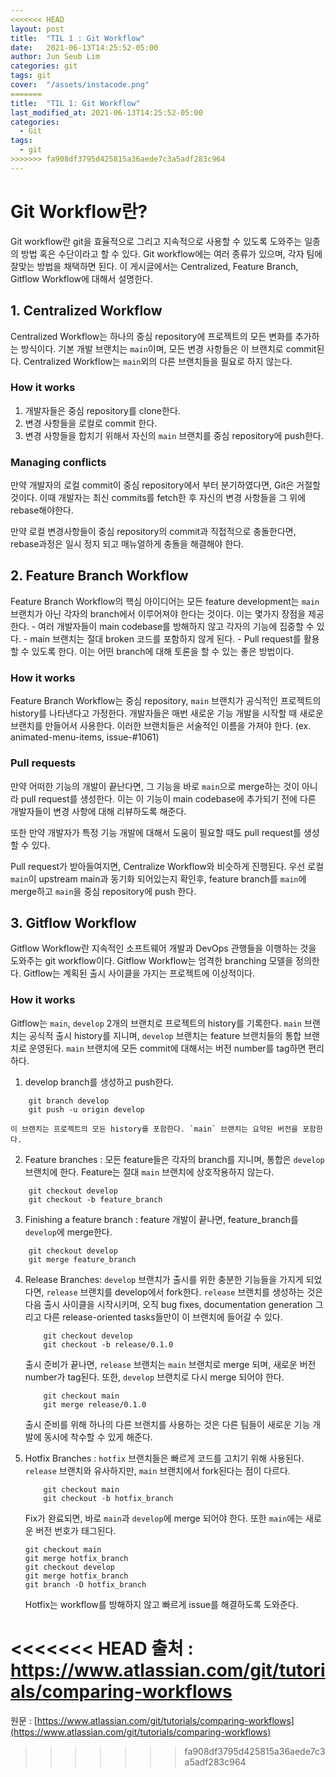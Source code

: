 ```yaml
---
<<<<<<< HEAD
layout: post
title:  "TIL 1 : Git Workflow"
date:   2021-06-13T14:25:52-05:00
author: Jun Seub Lim
categories: git
tags: git
cover:  "/assets/instacode.png"
=======
title:  "TIL 1: Git Workflow"
last_modified_at: 2021-06-13T14:25:52-05:00
categories:
  - Git
tags:
  - git
>>>>>>> fa908df3795d425815a36aede7c3a5adf283c964
---
```


# Git Workflow란?

Git workflow란 git을 효율적으로 그리고 지속적으로 사용할 수 있도록 도와주는 일종의 방법 혹은 수단이라고 할 수 있다. Git workflow에는 여러 종류가 있으며, 각자 팀에 잘맞는 방법을 채택하면 된다. 이 게시글에서는 Centralized, Feature Branch, Gitflow Workflow에 대해서 설명한다.

## 1. Centralized Workflow

Centralized Workflow는 하나의 중심 repository에 프로젝트의 모든 변화를 추가하는 방식이다. 기본 개발 브랜치는 `main`이며, 모든 변경 사항들은 이 브랜치로 commit된다. Centralized Workflow는 `main`외의 다른 브랜치들을 필요로 하지 않는다.

### How it works

1. 개발자들은 중심 repository를 clone한다.
2. 변경 사항들을 로컬로 commit 한다.
3. 변경 사항들을 합치기 위해서 자신의 `main` 브랜치를 중심 repository에 push한다.

### Managing conflicts

만약 개발자의 로컬 commit이 중심 repository에서 부터 분기하였다면, Git은 거절할 것이다. 이때 개발자는 최신 commits를 fetch한 후 자신의 변경 사항들을 그 위에 rebase해야한다.

만약 로컬 변경사항들이 중심 repository의 commit과 직접적으로 충돌한다면, rebase과정은 일시 정지 되고 매뉴얼하게 충돌을 해결해야 한다.

## 2. Feature Branch Workflow

Feature Branch Workflow의 핵심 아이디어는 모든 feature development는 `main` 브랜치가 아닌 각자의 branch에서 이루어져야 한다는 것이다. 이는 몇가지 장점을 제공한다.
    - 여러 개발자들이 main codebase를 방해하지 않고 각자의 기능에 집중할 수 있다. 
    - main 브랜치는 절대 broken 코드를 포함하지 않게 된다.
    - Pull request를 활용할 수 있도록 한다. 이는 어떤 branch에 대해 토론을 할 수 있는 좋은 방법이다.

### How it works

Feature Branch Workflow는 중심 repository, `main` 브랜치가 공식적인 프로젝트의 history를 나타낸다고 가정한다. 개발자들은 매번 새로운 기능 개발을 시작할 때 새로운 브랜치를 만들어서 사용한다. 이러한 브랜치들은 서술적인 이름을 가져야 한다. (ex. animated-menu-items, issue-#1061)

### Pull requests

만약 어떠한 기능의 개발이 끝난다면, 그 기능을 바로 `main`으로 merge하는 것이 아니라 pull request를 생성한다. 이는 이 기능이 main codebase에 추가되기 전에 다른 개발자들이 변경 사항에 대해 리뷰하도록 해준다. 

또한 만약 개발자가 특정 기능 개발에 대해서 도움이 필요할 때도 pull request를 생성할 수 있다.

Pull request가 받아들여지면, Centralize Workflow와 비슷하게 진행된다. 우선 로컬 `main`이 upstream main과 동기화 되어있는지 확인후, feature branch를 `main`에 merge하고 `main`을 중심 repository에 push 한다.

## 3. Gitflow Workflow

Gitflow Workflow란 지속적인 소프트웨어 개발과 DevOps 관행들을 이행하는 것을 도와주는 git workflow이다. Gitflow Workflow는 엄격한 branching 모델을 정의한다. Gitflow는 계획된 출시 사이클을 가지는 프로젝트에 이상적이다. 

### How it works

Gitflow는 `main`, `develop` 2개의 브랜치로 프로젝트의 history를 기록한다. `main` 브랜치는 공식적 출시 history를 지니며, `develop` 브랜치는 feature 브랜치들의 통합 브랜치로 운영된다. `main` 브랜치에 모든 commit에 대해서는 버전 number를 tag하면 편리하다.

1. develop branch를 생성하고 push한다.
```
    git branch develop
    git push -u origin develop
```
    이 브랜치는 프로젝트의 모든 history를 포함한다. `main` 브랜치는 요약된 버전을 포함한다.

2. Feature branches : 모든 feature들은 각자의 branch를 지니며, 통합은 `develop` 브랜치에 한다. Feature는 절대 `main` 브랜치에 상호작용하지 않는다.
```
    git checkout develop
    git checkout -b feature_branch
```

3. Finishing a feature branch : feature 개발이 끝나면, feature_branch를 `develop`에 merge한다. 
```
    git checkout develop
    git merge feature_branch
```

4. Release Branches: `develop` 브랜치가 출시를 위한 충분한 기능들을 가지게 되었다면, `release` 브랜치를 develop에서 fork한다. `release` 브랜치를 생성하는 것은 다음 출시 사이클을 시작시키며, 오직 bug fixes, documentation generation 그리고 다른 release-oriented tasks들만이 이 브랜치에 들어갈 수 있다. 
    ```
        git checkout develop
        git checkout -b release/0.1.0
    ```
    출시 준비가 끝나면, `release` 브랜치는 `main` 브랜치로 merge 되며, 새로운 버전 number가 tag된다. 또한, `develop` 브랜치로 다시 merge 되어야 한다.
    ```
        git checkout main
        git merge release/0.1.0
    ```

    출시 준비를 위해 하나의 다른 브랜치를 사용하는 것은 다른 팀들이 새로운 기능 개발에 동시에 착수할 수 있게 해준다.

5. Hotfix Branches : `hotfix` 브랜치들은 빠르게 코드를 고치기 위해 사용된다. `release` 브랜치와 유사하지만, `main` 브랜치에서 fork된다는 점이 다르다. 
    ```
        git checkout main
        git checkout -b hotfix_branch
    ```
    Fix가 완료되면, 바로 `main`과 `develop`에 merge 되어야 한다. 또한 `main`에는 새로운 버전 번호가 태그된다.

    ```
    git checkout main
    git merge hotfix_branch
    git checkout develop
    git merge hotfix_branch
    git branch -D hotfix_branch
    ```

    Hotfix는 workflow를 방해하지 않고 빠르게 issue를 해결하도록 도와준다.



<<<<<<< HEAD
출처 : https://www.atlassian.com/git/tutorials/comparing-workflows
=======
원문 : [https://www.atlassian.com/git/tutorials/comparing-workflows](https://www.atlassian.com/git/tutorials/comparing-workflows)
>>>>>>> fa908df3795d425815a36aede7c3a5adf283c964

